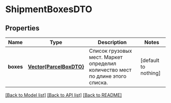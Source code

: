 # ShipmentBoxesDTO


## Properties
Name | Type | Description | Notes
------------ | ------------- | ------------- | -------------
**boxes** | [**Vector{ParcelBoxDTO}**](ParcelBoxDTO.md) | Список грузовых мест. Маркет определил количество мест по длине этого списка.  | [default to nothing]


[[Back to Model list]](../README.md#models) [[Back to API list]](../README.md#api-endpoints) [[Back to README]](../README.md)


